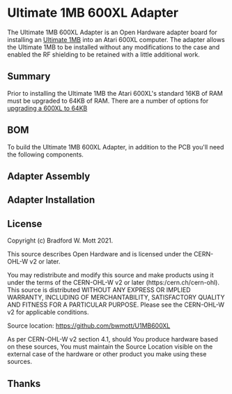 # Ultimate 1MB 600XL Adapter

The Ultimate 1MB 600XL Adapter is an Open Hardware adapter board for
installing an [Ultimate 1MB](https://lotharek.pl/productdetail.php?id=56)
into an Atari 600XL computer.  The adapter allows the Ultimate 1MB to
be installed without any modifications to the case and enabled
the RF shielding to be retained with a little additional work.

## Summary

Prior to installing the Ultimate 1MB the Atari 600XL's standard 16KB of RAM 
must be upgraded to 64KB of RAM. There are a number of options for 
[upgrading a 600XL to 64KB](https://www.mathyvannisselroy.nl/xl600k64.htm)


## BOM

To build the Ultimate 1MB 600XL Adapter, in addition to the PCB you'll need
the following components.



## Adapter Assembly


## Adapter Installation


## License
Copyright (c) Bradford W. Mott 2021.

This source describes Open Hardware and is licensed under the CERN-OHL-W v2 or later.

You may redistribute and modify this source and make products
using it under the terms of the CERN-OHL-W v2 or later 
(https:/cern.ch/cern-ohl). This source is distributed WITHOUT ANY 
EXPRESS OR IMPLIED WARRANTY, INCLUDING OF MERCHANTABILITY,
SATISFACTORY QUALITY AND FITNESS FOR A PARTICULAR PURPOSE. 
Please see the CERN-OHL-W v2 for applicable conditions.

Source location: https://github.com/bwmott/U1MB600XL

As per CERN-OHL-W v2 section 4.1, should You produce hardware based on
these sources, You must maintain the Source Location visible on the
external case of the hardware or other product you make using
these sources.

## Thanks

